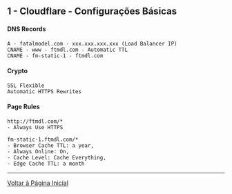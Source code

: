 ## 1 - Cloudflare - Configurações Básicas

#### DNS Records
```
A - fatalmodel.com - xxx.xxx.xxx.xxx (Load Balancer IP)
CNAME - www - ftmdl.com - Automatic TTL
CNAME - fm-static-1 - ftmdl.com
```

#### Crypto
```
SSL Flexible
Automatic HTTPS Rewrites 
```

#### Page Rules
```
http://ftmdl.com/* 
- Always Use HTTPS
```
```
fm-static-1.ftmdl.com/* 
- Browser Cache TTL: a year, 
- Always Online: On, 
- Cache Level: Cache Everything, 
- Edge Cache TTL: a month
```


***

[Voltar à Página Inicial](../README.md)